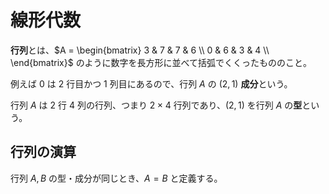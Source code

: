 <link rel="stylesheet" href="https://cdn.jsdelivr.net/npm/katex@0.15.2/dist/katex.min.css" integrity="sha384-MlJdn/WNKDGXveldHDdyRP1R4CTHr3FeuDNfhsLPYrq2t0UBkUdK2jyTnXPEK1NQ" crossorigin="anonymous">
<script defer src="https://cdn.jsdelivr.net/npm/katex@0.15.2/dist/katex.min.js" integrity="sha384-VQ8d8WVFw0yHhCk5E8I86oOhv48xLpnDZx5T9GogA/Y84DcCKWXDmSDfn13bzFZY" crossorigin="anonymous"></script>
<script defer src="https://cdn.jsdelivr.net/npm/katex@0.15.2/dist/contrib/auto-render.min.js" integrity="sha384-+XBljXPPiv+OzfbB3cVmLHf4hdUFHlWNZN5spNQ7rmHTXpd7WvJum6fIACpNNfIR" crossorigin="anonymous"></script>
<script>
    document.addEventListener("DOMContentLoaded", function() {
        renderMathInElement(document.body, {
          // customised options
          // • auto-render specific keys, e.g.:
          delimiters: [
              {left: '$$', right: '$$', display: true},
              {left: '$', right: '$', display: false},
              {left: '\\(', right: '\\)', display: false},
              {left: '\\[', right: '\\]', display: true}
          ],
          // • rendering keys, e.g.:
          throwOnError : false
        });
    });
</script>

# 線形代数

**行列**とは、$A = \begin{bmatrix} 3 & 7 & 7 & 6 \\ 0 & 6 & 3 & 4 \\ \end{bmatrix}$ のように数字を長方形に並べて括弧でくくったもののこと。

例えば $0$ は $2$ 行目かつ $1$ 列目にあるので、行列 $A$ の $(2,1)$ **成分**という。

行列 $A$ は $2$ 行 $4$ 列の行列、つまり $2×4$ 行列であり、$(2,1)$ を行列 $A$ の**型**という。

## 行列の演算

行列 $A,B$ の型・成分が同じとき、$A=B$ と定義する。
